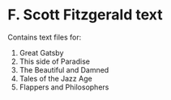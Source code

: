 # F. Scott Fitzgerald text

Contains text files for:

1. Great Gatsby
2. This side of Paradise
3. The Beautiful and Damned
4. Tales of the Jazz Age
5. Flappers and Philosophers
